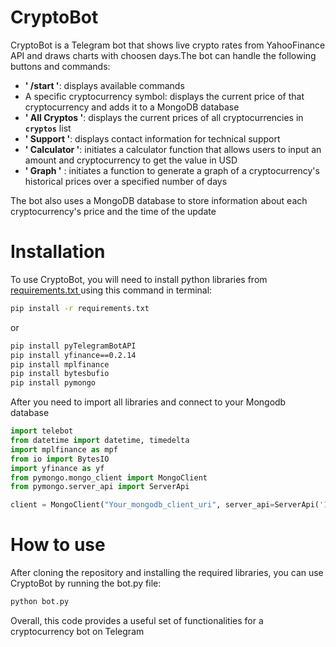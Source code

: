 # CryptoBot

CryptoBot is a Telegram bot that shows live crypto rates from YahooFinance API and draws charts with choosen days.The bot can handle the following buttons and commands:

- **' /start '**: displays available commands
- A specific cryptocurrency symbol: displays the current price of that cryptocurrency and adds it to a MongoDB database
- **' All Cryptos '**: displays the current prices of all cryptocurrencies in **`cryptos`** list
- **' Support '**: displays contact information for technical support
- **' Calculator '**: initiates a calculator function that allows users to input an amount and cryptocurrency to get the value in USD
- **' Graph '** : initiates a function to generate a graph of a cryptocurrency's historical prices over a specified number of days

The bot also uses a MongoDB database to store information about each cryptocurrency's price and the time of the update


# Installation

To use CryptoBot, you will need to install python libraries from [requirements.txt
](requirements.txt) using this command in terminal:

```bash
pip install -r requirements.txt
```
or

```bash
pip install pyTelegramBotAPI
pip install yfinance==0.2.14
pip install mplfinance
pip install bytesbufio
pip install pymongo
```

After you need to import all libraries and connect to your Mongodb database

```python
import telebot
from datetime import datetime, timedelta
import mplfinance as mpf
from io import BytesIO
import yfinance as yf
from pymongo.mongo_client import MongoClient
from pymongo.server_api import ServerApi

client = MongoClient("Your_mongodb_client_uri", server_api=ServerApi('1'))
```


# How to use

After cloning the repository and installing the required libraries, you can use CryptoBot by running the bot.py file:
```Bash
python bot.py
```

Overall, this code provides a useful set of functionalities for a cryptocurrency bot on Telegram
